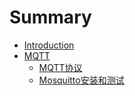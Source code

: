 # Summary

* [Introduction](README.md)
* [MQTT](MQTT/README.md)
    * [MQTT协议](MQTT/MQTT协议.md)
    * [Mosquitto安装和测试](MQTT/Mosquitto安装和测试.md)
